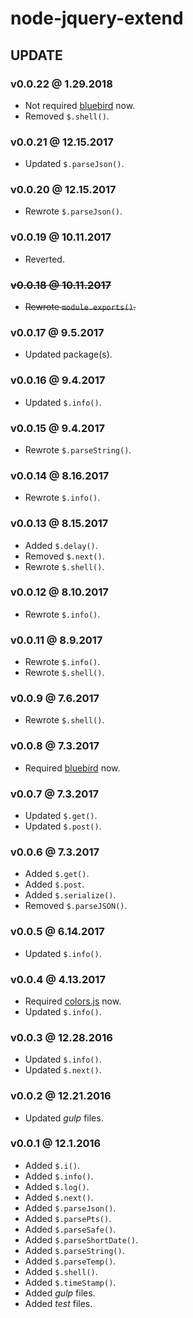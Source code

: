 # node-jquery-extend

## UPDATE

### v0.0.22 @ 1.29.2018

- Not required [bluebird](https://github.com/petkaantonov/bluebird) now.
- Removed `$.shell()`.

### v0.0.21 @ 12.15.2017

- Updated `$.parseJson()`.

### v0.0.20 @ 12.15.2017

- Rewrote `$.parseJson()`.

### v0.0.19 @ 10.11.2017

- Reverted.

### ~~v0.0.18 @ 10.11.2017~~

- ~~Rewrote `module.exports()`.~~

### v0.0.17 @ 9.5.2017

- Updated package(s).

### v0.0.16 @ 9.4.2017

- Updated `$.info()`.

### v0.0.15 @ 9.4.2017

- Rewrote `$.parseString()`.

### v0.0.14 @ 8.16.2017

- Rewrote `$.info()`.

### v0.0.13 @ 8.15.2017

- Added `$.delay()`.
- Removed `$.next()`.
- Rewrote `$.shell()`.

### v0.0.12 @ 8.10.2017

- Rewrote `$.info()`.

### v0.0.11 @ 8.9.2017

- Rewrote `$.info()`.
- Rewrote `$.shell()`.

### v0.0.9 @ 7.6.2017

- Rewrote `$.shell()`.

### v0.0.8 @ 7.3.2017

- Required [bluebird](https://github.com/petkaantonov/bluebird) now.

### v0.0.7 @ 7.3.2017

- Updated `$.get()`.
- Updated `$.post()`.

### v0.0.6 @ 7.3.2017

- Added `$.get()`.
- Added `$.post`.
- Added `$.serialize()`.
- Removed `$.parseJSON()`.

### v0.0.5 @ 6.14.2017

- Updated `$.info()`.

### v0.0.4 @ 4.13.2017

- Required [colors.js](https://github.com/Marak/colors.js) now.
- Updated `$.info()`.

### v0.0.3 @ 12.28.2016

- Updated `$.info()`.
- Updated `$.next()`.

### v0.0.2 @ 12.21.2016

- Updated *gulp* files.

### v0.0.1 @ 12.1.2016

- Added `$.i()`.
- Added `$.info()`.
- Added `$.log()`.
- Added `$.next()`.
- Added `$.parseJson()`.
- Added `$.parsePts()`.
- Added `$.parseSafe()`.
- Added `$.parseShortDate()`.
- Added `$.parseString()`.
- Added `$.parseTemp()`.
- Added `$.shell()`.
- Added `$.timeStamp()`.
- Added *gulp* files.
- Added *test* files.